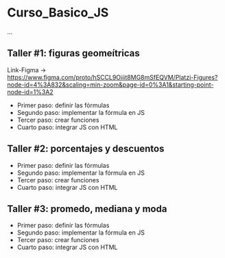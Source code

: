 # Curso_Basico_JS

...

## Taller #1: figuras geomeítricas
Link-Figma -> https://www.figma.com/proto/hSCCL9Oiiit8MG8mSfEQVM/Platzi-Figures?node-id=4%3A832&scaling=min-zoom&page-id=0%3A1&starting-point-node-id=1%3A2
- Primer paso: definir las fórmulas
- Segundo paso: implementar la fórmula en JS
- Tercer paso: crear funciones 
- Cuarto paso: integrar JS con HTML

## Taller #2: porcentajes y descuentos

- Primer paso: definir las fórmulas
- Segundo paso: implementar la fórmula en JS
- Tercer paso: crear funciones 
- Cuarto paso: integrar JS con HTML

## Taller #3: promedo, mediana y moda

- Primer paso: definir las fórmulas
- Segundo paso: implementar la fórmula en JS
- Tercer paso: crear funciones 
- Cuarto paso: integrar JS con HTML
